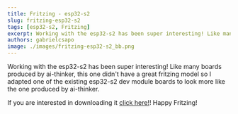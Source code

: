 ```yaml
---
title: Fritzing - esp32-s2
slug: fritzing-esp32-s2
tags: [esp32-s2, Fritzing]
excerpt: Working with the esp32-s2 has been super interesting! Like many boards produced by ai-thinker, this one didn't have a great fritzing model so I adapted one of the existing esp32-s2 dev module boards to look more like the one produced by ai-thinker.
authors: gabrielcsapo
image: ./images/fritzing-esp32-s2_bb.png
---
```


Working with the esp32-s2 has been super interesting! Like many boards produced by ai-thinker, this one didn't have a great fritzing model so I adapted one of the existing esp32-s2 dev module boards to look more like the one produced by ai-thinker.

<!-- truncate -->

If you are interested in downloading it [click here!](../files/fritzing-parts/ESP32-S2-DevKit.fzpz)! Happy Fritzing!
